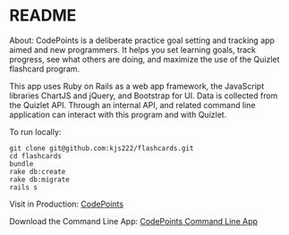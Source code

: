 # README

About:
CodePoints is a deliberate practice goal setting and tracking app aimed and new programmers.  It helps you set learning goals, track progress, see what others are doing, and maximize the use of the Quizlet flashcard program.

This app uses Ruby on Rails as a web app framework, the JavaScript libraries ChartJS and jQuery, and Bootstrap for UI. Data is collected from the Quizlet API.  Through an internal API, and related command line application can interact with this program and with Quizlet.

To run locally:
```
git clone git@github.com:kjs222/flashcards.git
cd flashcards
bundle
rake db:create
rake db:migrate
rails s
```

Visit in Production: [CodePoints](https://codepoints.herokuapp.com/statistics)

Download the Command Line App:
[CodePoints Command Line App](https://github.com/kjs222/cli_flash)
